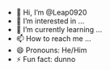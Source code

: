 - 👋 Hi, I’m @Leap0920
- 👀 I’m interested in ...
- 🌱 I’m currently learning ...
- 📫 How to reach me ...
- 😄 Pronouns: He/Him
- ⚡ Fun fact: dunno

<!---
Leap0920/Leap0920 is a ✨ special ✨ repository because its `README.md` (this file) appears on your GitHub profile.
You can click the Preview link to take a look at your changes.
--->
